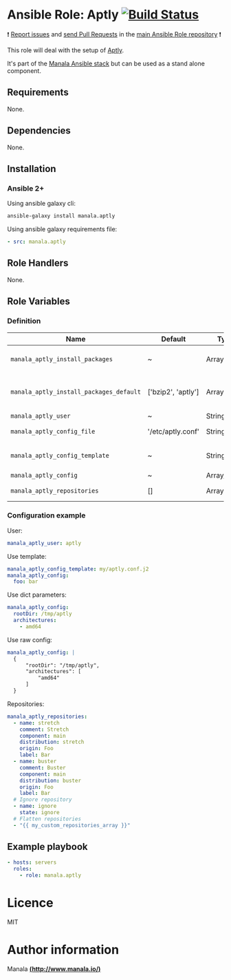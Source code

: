 # Ansible Role: Aptly [![Build Status](https://travis-ci.org/manala/ansible-role-aptly.svg?branch=master)](https://travis-ci.org/manala/ansible-role-aptly)

:exclamation: [Report issues](https://github.com/manala/ansible-roles/issues) and [send Pull Requests](https://github.com/manala/ansible-roles/pulls) in the [main Ansible Role repository](https://github.com/manala/ansible-roles) :exclamation:

This role will deal with the setup of [Aptly](https://www.aptly.info/).

It's part of the [Manala Ansible stack](http://www.manala.io) but can be used as a stand alone component.

## Requirements

None.

## Dependencies

None.

## Installation

### Ansible 2+

Using ansible galaxy cli:

```bash
ansible-galaxy install manala.aptly
```

Using ansible galaxy requirements file:

```yaml
- src: manala.aptly
```

## Role Handlers

None.

## Role Variables

### Definition

| Name                                    | Default            | Type         | Description                            |
| --------------------------------------- | ------------------ | ------------ | -------------------------------------- |
| `manala_aptly_install_packages`         | ~                  | Array        | Dependency packages to install         |
| `manala_aptly_install_packages_default` | ['bzip2', 'aptly'] | Array        | Default dependency packages to install |
| `manala_aptly_user`                     | ~                  | String       | User                                   |
| `manala_aptly_config_file`              | '/etc/aptly.conf'  | String       | Config file path                       |
| `manala_aptly_config_template`          | ~                  | String       | Config template path                   |
| `manala_aptly_config`                   | ~                  | Array/String | Config                                 |
| `manala_aptly_repositories`             | []                 | Array        | Collection of repositories             |

### Configuration example

User:

```yaml
manala_aptly_user: aptly
```

Use template:

```yaml
manala_aptly_config_template: my/aptly.conf.j2
manala_aptly_config:
  foo: bar
```

Use dict parameters:
```yaml
manala_aptly_config:
  rootDir: /tmp/aptly
  architectures:
    - amd64
```

Use raw config:
```yaml
manala_aptly_config: |
  {
      "rootDir": "/tmp/aptly",
      "architectures": [
          "amd64"
      ]
  }
```

Repositories:

```yaml
manala_aptly_repositories:
  - name: stretch
    comment: Stretch
    component: main
    distribution: stretch
    origin: Foo
    label: Bar
  - name: buster
    comment: Buster
    component: main
    distribution: buster
    origin: Foo
    label: Bar
  # Ignore repository
  - name: ignore
    state: ignore
  # Flatten repositories
  - "{{ my_custom_repositories_array }}"
```

## Example playbook

 ```yaml
 - hosts: servers
   roles:
     - role: manala.aptly
 ```

# Licence

MIT

# Author information

Manala [**(http://www.manala.io/)**](http://www.manala.io)
